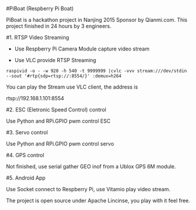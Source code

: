 #PiBoat (Respberry Pi Boat)
 
PiBoat is a hackathon project in Nanjing 2015 Sponsor by Qianmi.com. This project finished in 24 hours by 3 engineers. 


#1. RTSP Video Streaming

* Use Respberry Pi Camera Module capture video stream

* Use VLC provide RTSP Streaming

`raspivid -o - -w 920 -h 540 -t 9999999 |cvlc -vvv stream:///dev/stdin --sout '#rtp{sdp=rtsp://:8554/}' :demux=h264 `

You can play the Stream use VLC client, the address is

rtsp://192.168.1.101:8554


#2. ESC (Eletronic Speed Control) control

Use Python and RPi.GPIO pwm control ESC
 
#3. Servo control  

Use Python and RPi.GPIO pwm control servo

#4. GPS control 

Not finished, use serial gather GEO inof from a Ublox GPS 6M module.

#5. Android App

Use Socket connect to Respberry Pi, use Vitamio play video stream.


The project is open source under Apache Lincinse, you play with it feel free.


 

  
  

